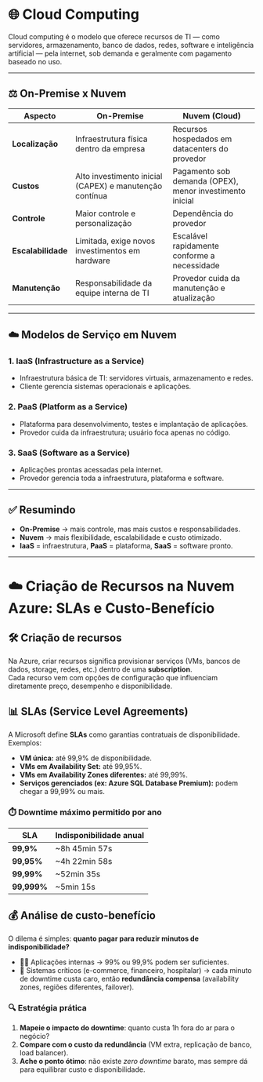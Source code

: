 # 🌐 Cloud Computing

Cloud computing é o modelo que oferece recursos de TI — como servidores, armazenamento, banco de dados, redes, software e inteligência artificial — pela internet, sob demanda e geralmente com pagamento baseado no uso.  

---

## ⚖️ On-Premise x Nuvem  

| Aspecto            | On-Premise                                                 |               Nuvem (Cloud)|
|--------------------|------------------------------------------------------------|------------------------------------------|
| **Localização**    | Infraestrutura física dentro da empresa                    | Recursos hospedados em datacenters do provedor|
| **Custos**         | Alto investimento inicial (CAPEX) e manutenção contínua    | Pagamento sob demanda (OPEX), menor investimento inicial|
| **Controle**       | Maior controle e personalização                            | Dependência do provedor|
| **Escalabilidade** | Limitada, exige novos investimentos em hardware            | Escalável rapidamente conforme a necessidade|
| **Manutenção**     | Responsabilidade da equipe interna de TI                   | Provedor cuida da manutenção e atualização|

---

## ☁️ Modelos de Serviço em Nuvem  

### 1. **IaaS (Infrastructure as a Service)**
- Infraestrutura básica de TI: servidores virtuais, armazenamento e redes.  
- Cliente gerencia sistemas operacionais e aplicações.  

### 2. **PaaS (Platform as a Service)**
- Plataforma para desenvolvimento, testes e implantação de aplicações.  
- Provedor cuida da infraestrutura; usuário foca apenas no código.  

### 3. **SaaS (Software as a Service)**
- Aplicações prontas acessadas pela internet.  
- Provedor gerencia toda a infraestrutura, plataforma e software.  

---

## ✅ Resumindo
- **On-Premise** → mais controle, mas mais custos e responsabilidades.  
- **Nuvem** → mais flexibilidade, escalabilidade e custo otimizado.  
- **IaaS** = infraestrutura, **PaaS** = plataforma, **SaaS** = software pronto.

----------------------------------------------------
# ☁️ Criação de Recursos na Nuvem Azure: SLAs e Custo-Benefício

## 🛠️ Criação de recursos
Na Azure, criar recursos significa provisionar serviços (VMs, bancos de dados, storage, redes, etc.) dentro de uma **subscription**.  
Cada recurso vem com opções de configuração que influenciam diretamente preço, desempenho e disponibilidade.  

## 📊 SLAs (Service Level Agreements)
A Microsoft define **SLAs** como garantias contratuais de disponibilidade. Exemplos:

- **VM única:** até 99,9% de disponibilidade.  
- **VMs em Availability Set:** até 99,95%.  
- **VMs em Availability Zones diferentes:** até 99,99%.  
- **Serviços gerenciados (ex: Azure SQL Database Premium):** podem chegar a 99,99% ou mais.  

### ⏱️ Downtime máximo permitido por ano
| SLA        | Indisponibilidade anual        |
|------------|--------------------------------|
| **99,9%**  | ~8h 45min 57s                 |
| **99,95%** | ~4h 22min 58s                 |
| **99,99%** | ~52min 35s                    |
| **99,999%**| ~5min 15s                     |

## 💰 Análise de custo-benefício
O dilema é simples: **quanto pagar para reduzir minutos de indisponibilidade?**

- 👨‍💻 Aplicações internas → 99% ou 99,9% podem ser suficientes.  
- 🏦 Sistemas críticos (e-commerce, financeiro, hospitalar) → cada minuto de downtime custa caro, então **redundância compensa** (availability zones, regiões diferentes, failover).  

### 🔍 Estratégia prática
1. **Mapeie o impacto do downtime**: quanto custa 1h fora do ar para o negócio?  
2. **Compare com o custo da redundância** (VM extra, replicação de banco, load balancer).  
3. **Ache o ponto ótimo**: não existe *zero downtime* barato, mas sempre dá para equilibrar custo e disponibilidade.  

